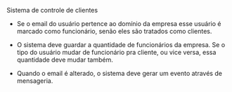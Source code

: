 Sistema de controle de clientes

* Se o email do usuário pertence ao domínio da empresa esse usuário é marcado como funcionário, senão eles são tratados como clientes.

* O sistema deve guardar a quantidade de funcionários da empresa. Se o tipo do usuário mudar de funcionário pra cliente, ou vice versa, essa quantidade deve mudar também.

* Quando o email é alterado, o sistema deve gerar um evento através de mensageria.
